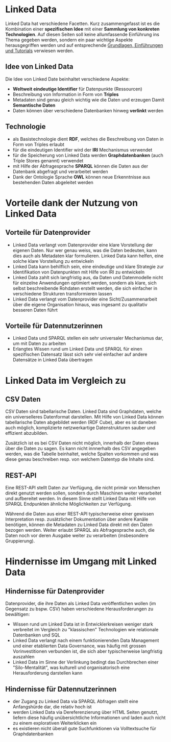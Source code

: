 # Linked Data

Linked Data hat verschiedene Facetten. Kurz zusammengefasst ist es die Kombination einer **spezifischen Idee** mit einer **Sammlung von konkreten Technologien**. Auf diesen Seiten soll keine allumfassende Einführung ins Thema gegeben werden, sondern ein paar wichtige Aspekte herausgegriffen werden und auf entsprechende [Grundlagen, Einführungen und Tutorials](/technology/help/) verwiesen werden.

## Idee von Linked Data

Die Idee von Linked Date beinhaltet verschiedene Aspekte:

* **Weltweit eindeutige Identifier** für Datenpunkte (Ressourcen)
* Beschreibung von Information in Form von **Triples**
* Metadaten sind genau gleich wichtig wie die Daten und erzeugen Damit **Semantische Daten**
* Daten können über verschiedene Datenbanken hinweg **verlinkt** werden

## Technologie

* als Basistechnologie dient **RDF**, welches die Beschreibung von Daten in Form von Triples erlaubt
* für die eindeutigen Identifier wird der **IRI** Mechanismus verwendet
* für die Speicherung von Linked Data werden **Graphdatenbanken** (auch Triple Stores genannt) verwendet
* mit Hilfe der Abfragesprache **SPARQL** können die Daten aus der Datenbank abgefragt und verarbeitet werden
* Dank der Ontologie Sprache **OWL** können neue Erkenntnisse aus bestehenden Daten abgeleitet werden

# Vorteile dank der Nutzung von Linked Data

## Vorteile für Datenprovider

* Linked Data verlangt vom Datenprovider eine klare Vorstellung der eigenen Daten. Nur wer genau weiss, was die Daten bedeuten, kann dies auch als Metadaten klar formulieren. Linked Data kann helfen, eine solche klare Vorstellung zu entwickeln
* Linked Data kann behilflich sein, eine eindeutige und klare Strategie zur Identifikation von Datenpunkten mit Hilfe von IRI zu entwickeln
* Linked Data zahlt sich langfristig aus, da Daten und Datenmodelle nicht für einzelne Anwendungen optimiert werden, sondern als klare, sich selbst beschreibende Rohdaten erstellt werden, die sich einfacher in verschiedene Strukturen transformieren lassen
* Linked Data verlangt vom Datenprovider eine Sicht/Zusammenarbeit über die eigene Organisation hinaus, was ingesamt zu qualitativ besseren Daten führt

## Vorteile für Datennutzerinnen

* Linked Data und SPARQL stellen ein sehr universaler Mechanismus dar, um mit Daten zu arbeiten
* Erlangtes Wissen rund um Linked Data und SPARQL für einen spezifischen Datensatz lässt sich sehr viel einfacher auf andere Datensätze in Linked Data übertragen

# Linked Data im Vergleich zu

## CSV Daten

CSV Daten sind tabellarische Daten. Linked Data sind Graphdaten, welche ein universelleres Datenformat darstellen. Mit Hilfe von Linked Data können tabellarische Daten abgebildet werden (RDF Cube), aber es ist daneben auch möglich, komplizierte netzwerkartige Datenstrukturen sauber und effizient abzubilden.

Zusätzlich ist es bei CSV Daten nicht möglich, innerhalb der Daten etwas über die Daten zu sagen. Es kann nicht innnerhalb des CSV angegeben werden, was die Tabelle beinhaltet, welche Spalten vorkommen und was diese genau beschreiben resp. von welchem Datentyp die Inhalte sind.

## REST-API

Eine REST-API stellt Daten zur Verfügung, die nicht primär von Menschen direkt genutzt werden sollen, sondern durch Maschinen weiter verarbeitet und aufbereitet werden. In diesem Sinne stellt Linked Data mit Hilfe von SPARQL Endpunkten ähnliche Möglichkeiten zur Verfügung.

Während die Daten aus einer REST-API typischerweise einer gewissen Interpretation resp. zusätzlicher Dokumentation über andere Kanäle benötigen, können die Metadaten zu Linked Data direkt mit den Daten bezogen werden. Weiter erlaubt SPARQL als Abfragesprache auch, die Daten noch vor deren Ausgabe weiter zu verarbeiten (insbesondere Gruppierung).

# Hindernisse im Umgang mit Linked Data

## Hindernisse für Datenprovider

Datenprovider, die ihre Daten als Linked Data veröffentlichen wollen (im Gegensatz zu bspw. CSV) haben verschiedene Herausforderungen zu bewältigen:

* Wissen rund um Linked Data ist in Entwicklerkreisen weniger stark verbreitet im Vergleich zu "klassischen" Technologien wie relationale Datenbanken und SQL
* Linked Data verlangt nach einem funktionierenden Data Management und einer etablierten Data Governance, was häufig mit grossen Vorinvestitionen verbunden ist, die sich aber typischerweise langfristig auszahlen
* Linked Data im Sinne der Verlinkung bedingt das Durchbrechen einer "Silo-Mentalität", was kulturell und organisatorisch eine Herausforderung darstellen kann

## Hindernisse für Datennutzerinnen

* der Zugang zu Linked Data via SPARQL Abfragen stellt eine Anfangshürde dar, die relativ hoch ist
* werden Linked Data via Dereferenzierung über HTML Seiten genutzt, liefern diese häufig unübersichtliche Informationen und laden auch nicht zu einem explorativen Weiterklicken ein
* es existieren nicht überall gute Suchfunktionen via Volltextsuche für Graphdatenbanken
